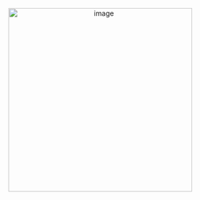 <div align="center">
<img width="373" alt="image" src="https://github.com/altirllc/fastlane-social-ui/assets/129851647/11ae6277-1936-4a72-96e9-3a9db4a5bf5a">
</div>
